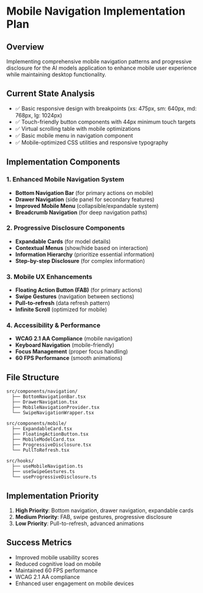 # Mobile Navigation Implementation Plan

## Overview
Implementing comprehensive mobile navigation patterns and progressive disclosure for the AI models application to enhance mobile user experience while maintaining desktop functionality.

## Current State Analysis
- ✅ Basic responsive design with breakpoints (xs: 475px, sm: 640px, md: 768px, lg: 1024px)
- ✅ Touch-friendly button components with 44px minimum touch targets
- ✅ Virtual scrolling table with mobile optimizations
- ✅ Basic mobile menu in navigation component
- ✅ Mobile-optimized CSS utilities and responsive typography

## Implementation Components

### 1. Enhanced Mobile Navigation System
- **Bottom Navigation Bar** (for primary actions on mobile)
- **Drawer Navigation** (side panel for secondary features)
- **Improved Mobile Menu** (collapsible/expandable system)
- **Breadcrumb Navigation** (for deep navigation paths)

### 2. Progressive Disclosure Components
- **Expandable Cards** (for model details)
- **Contextual Menus** (show/hide based on interaction)
- **Information Hierarchy** (prioritize essential information)
- **Step-by-step Disclosure** (for complex information)

### 3. Mobile UX Enhancements
- **Floating Action Button (FAB)** (for primary actions)
- **Swipe Gestures** (navigation between sections)
- **Pull-to-refresh** (data refresh pattern)
- **Infinite Scroll** (optimized for mobile)

### 4. Accessibility & Performance
- **WCAG 2.1 AA Compliance** (mobile navigation)
- **Keyboard Navigation** (mobile-friendly)
- **Focus Management** (proper focus handling)
- **60 FPS Performance** (smooth animations)

## File Structure
```
src/components/navigation/
  ├── BottomNavigationBar.tsx
  ├── DrawerNavigation.tsx
  ├── MobileNavigationProvider.tsx
  └── SwipeNavigationWrapper.tsx

src/components/mobile/
  ├── ExpandableCard.tsx
  ├── FloatingActionButton.tsx
  ├── MobileModelCard.tsx
  ├── ProgressiveDisclosure.tsx
  └── PullToRefresh.tsx

src/hooks/
  ├── useMobileNavigation.ts
  ├── useSwipeGestures.ts
  └── useProgressiveDisclosure.ts
```

## Implementation Priority
1. **High Priority**: Bottom navigation, drawer navigation, expandable cards
2. **Medium Priority**: FAB, swipe gestures, progressive disclosure
3. **Low Priority**: Pull-to-refresh, advanced animations

## Success Metrics
- Improved mobile usability scores
- Reduced cognitive load on mobile
- Maintained 60 FPS performance
- WCAG 2.1 AA compliance
- Enhanced user engagement on mobile devices